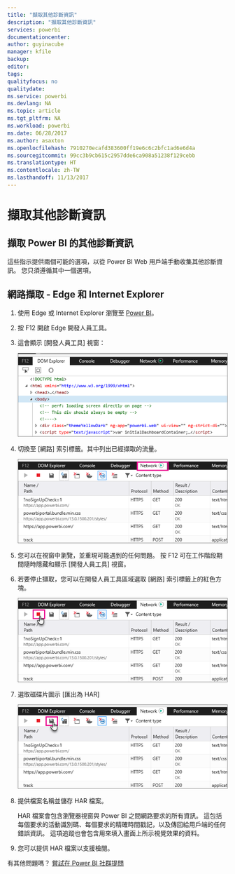 ```yaml
---
title: "擷取其他診斷資訊"
description: "擷取其他診斷資訊"
services: powerbi
documentationcenter: 
author: guyinacube
manager: kfile
backup: 
editor: 
tags: 
qualityfocus: no
qualitydate: 
ms.service: powerbi
ms.devlang: NA
ms.topic: article
ms.tgt_pltfrm: NA
ms.workload: powerbi
ms.date: 06/28/2017
ms.author: asaxton
ms.openlocfilehash: 7910270ecafd383600ff19e6c6c2bfc1ad6e6d4a
ms.sourcegitcommit: 99cc3b9cb615c2957dde6ca908a51238f129cebb
ms.translationtype: HT
ms.contentlocale: zh-TW
ms.lasthandoff: 11/13/2017
---
```

# <a name="capturing-additional-diagnostic-information"></a>擷取其他診斷資訊
## <a name="capturing-additional-diagnostic-information-for-power-bi"></a>擷取 Power BI 的其他診斷資訊
這些指示提供兩個可能的選項，以從 Power BI Web 用戶端手動收集其他診斷資訊。  您只須遵循其中一個選項。

## <a name="network-capture---edge--internet-explorer"></a>網路擷取 - Edge 和 Internet Explorer
1. 使用 Edge 或 Internet Explorer 瀏覽至 [Power BI](https://app.powerbi.com)。
2. 按 F12 開啟 Edge 開發人員工具。
3. 這會顯示 [開發人員工具] 視窗： 
   
   ![](media/service-admin-capturing-additional-diagnostic-information-for-power-bi/edge-developer-tools.png)
4. 切換至 [網路] 索引標籤。其中列出已經擷取的流量。 
   
   ![](media/service-admin-capturing-additional-diagnostic-information-for-power-bi/edge-network-tab.png)
5. 您可以在視窗中瀏覽，並重現可能遇到的任何問題。 按 F12 可在工作階段期間隨時隱藏和顯示 [開發人員工具] 視窗。
6. 若要停止擷取，您可以在開發人員工具區域選取 [網路] 索引標籤上的紅色方塊。
   
   ![](media/service-admin-capturing-additional-diagnostic-information-for-power-bi/edge-network-tab-stop.png)
7. 選取磁碟片圖示 [匯出為 HAR]
   
   ![](media/service-admin-capturing-additional-diagnostic-information-for-power-bi/edge-network-tab-save.png)
8. 提供檔案名稱並儲存 HAR 檔案。
   
    HAR 檔案會包含瀏覽器視窗與 Power BI 之間網路要求的所有資訊。  這包括每個要求的活動識別碼、每個要求的精確時間戳記，以及傳回給用戶端的任何錯誤資訊。  這項追蹤也會包含用來填入畫面上所示視覺效果的資料。
9. 您可以提供 HAR 檔案以支援檢閱。

有其他問題嗎？ [嘗試在 Power BI 社群提問](http://community.powerbi.com/)

